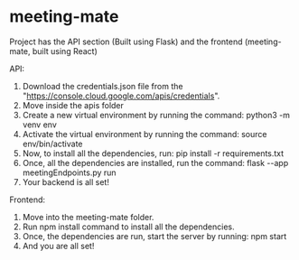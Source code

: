 # meeting-mate

Project has the API section (Built using Flask) and the frontend (meeting-mate, built using React)

API:
1) Download the credentials.json file from the "https://console.cloud.google.com/apis/credentials".
2) Move inside the apis folder
3) Create a new virtual environment by running the command: python3 -m venv env
4) Activate the virtual environment by running the command: source env/bin/activate
5) Now, to install all the dependencies, run: pip install -r requirements.txt
6) Once, all the dependencies are installed, run the command: flask --app meetingEndpoints.py run
7) Your backend is all set!

Frontend:
1) Move into the meeting-mate folder.
2) Run npm install command to install all the dependencies.
3) Once, the dependencies are run, start the server by running: npm start
4) And you are all set!
